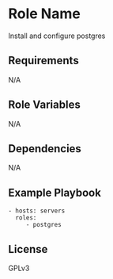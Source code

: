 Role Name
=========

Install and configure postgres

Requirements
------------

N/A

Role Variables
--------------

N/A

Dependencies
------------

N/A

Example Playbook
----------------

    - hosts: servers
      roles:
         - postgres

License
-------

GPLv3
